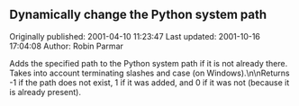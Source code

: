 ## Dynamically change the Python system path 
Originally published: 2001-04-10 11:23:47 
Last updated: 2001-10-16 17:04:08 
Author: Robin Parmar 
 
Adds the specified path to the Python system path if it is not already there. Takes into account terminating slashes and case (on Windows).\n\nReturns -1 if the path does not exist, 1 if it was added, and 0 if it was not (because it is already present).